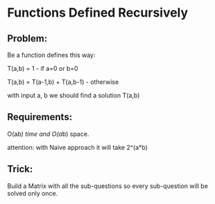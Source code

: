 # Functions Defined Recursively
## Problem:
Be a function defines this way: 

T(a,b) = 1                      -    if a=0 or b=0

T(a,b) = T(a-1,b) + T(a,b-1)    -    otherwise

with input a, b we should find a solution T(a,b)

## Requirements:
O(a*b) time and O(a*b) space.

attention: with Naive approach it will take 2^(a*b)

## Trick:
Build a Matrix with all the sub-questions so every sub-question will be solved only once.

